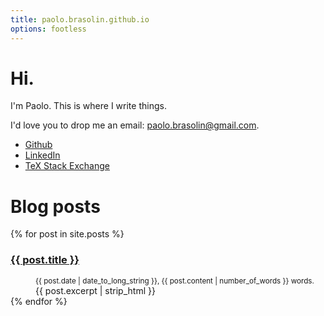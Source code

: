 ```yaml
---
title: paolo.brasolin.github.io
options: footless
---
```


<h1 id="about">Hi.</h1>

I'm Paolo.
This is where I write things.

I'd love you to drop me an email:
<a href="mailto:{{site.author.email}}">paolo.brasolin@gmail.com</a>.

<ul class="contact">
<li><a href="https://github.com/paolobrasolin/"
       class="github button">Github</a>
<li><a href="https://www.linkedin.com/in/paolobrasolin"
       class="linkedin button">LinkedIn</a>
<li><a href="http://tex.stackexchange.com/users/82186/paolo-brasolin"
       class="tex-stackexchange button">TeX Stack Exchange</a>
</ul>

<h1 id="blog">Blog posts</h1>

<dl class="posts-list">
{% for post in site.posts %}
<dt><h3><a href="{{ post.url }}">{{ post.title }}</a></h3></dt>
<dd>
  <small><time datetime="{{ post.date | date_to_xmlschema }}">{{ post.date | date_to_long_string }}</time>,
  {{ post.content | number_of_words }} words.</small><br>
  {{ post.excerpt | strip_html }} 
</dd>
{% endfor %}
</dl>



